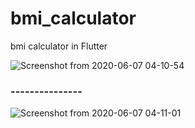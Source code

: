 # bmi_calculator

 bmi calculator in Flutter
 
 ![Screenshot from 2020-06-07 04-10-54](https://user-images.githubusercontent.com/29290992/83957559-42e8f680-a882-11ea-9fba-ee9ddef4ad1c.jpg)


### ---------------

![Screenshot from 2020-06-07 04-11-01](https://user-images.githubusercontent.com/29290992/83957579-51cfa900-a882-11ea-92b3-7981ce7800a7.jpg)
